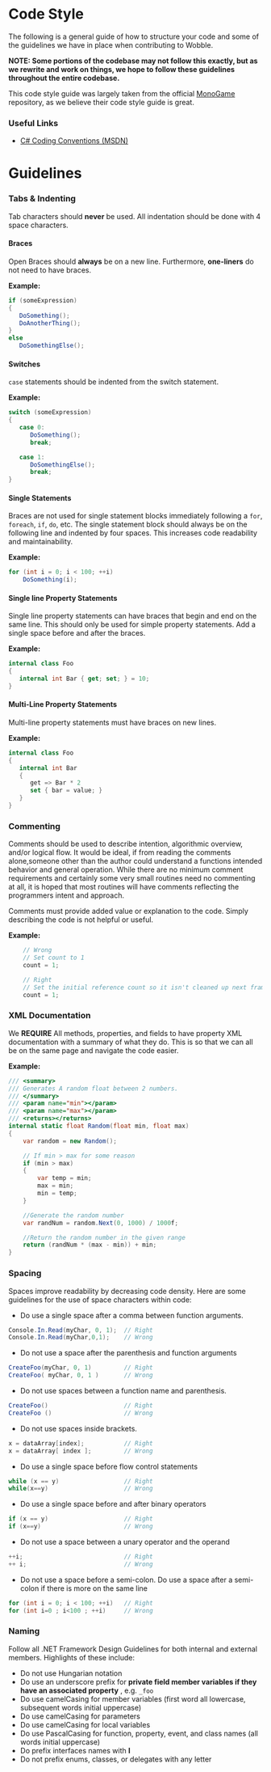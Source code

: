 # Code Style

The following is a general guide of how to structure your code and some of the guidelines we have in place when contributing to Wobble. 

**NOTE: Some portions of the codebase may not follow this exactly, but as we rewrite and work on things, we hope to follow these guidelines throughout the entire codebase.**

This code style guide was largely taken from the official [MonoGame](https://github.com/MonoGame/MonoGame) repository, as we believe their code style guide is great.

### Useful Links ###
* [C# Coding Conventions (MSDN)](http://msdn.microsoft.com/en-us/library/ff926074.aspx)

# Guidelines

### Tabs & Indenting ###

Tab characters should **never** be used. All indentation should be done with 4 space characters.

#### Braces ####

Open Braces should **always** be on a new line. Furthermore, **one-liners** do not need to have braces.

**Example:**
```cs
if (someExpression)
{
   DoSomething();
   DoAnotherThing();
}
else
   DoSomethingElse();
```

#### Switches ####

`case` statements should be indented from the switch statement.

**Example:**
```cs
switch (someExpression) 
{
   case 0:
      DoSomething();
      break;

   case 1:
      DoSomethingElse();
      break;
}
```

#### Single Statements ####

Braces are not used for single statement blocks immediately following a `for`, `foreach`, `if`, `do`, etc. The single statement block should always be on the following line and indented by four spaces. This increases code readability and maintainability.

**Example:**
```cs
for (int i = 0; i < 100; ++i)
    DoSomething(i);
```


#### Single line Property Statements ####

Single line property statements can have braces that begin and end on the same line. This should only be used for simple property statements. Add a single space before and after the braces.  

**Example:**
```cs
internal class Foo
{
   internal int Bar { get; set; } = 10;
}
```

#### Multi-Line Property Statements ####

Multi-line property statements must have braces on new lines.

**Example:**
```cs
internal class Foo
{
   internal int Bar
   {
      get => Bar * 2
      set { bar = value; }
   }
}
```

### Commenting ###

Comments should be used to describe intention, algorithmic overview, and/or logical flow.  It would be ideal, if from reading the comments alone,someone other than the author could understand a functions intended behavior and general operation. While there are no minimum comment requirements and certainly some very small routines need no commenting at all, it is hoped that most routines will have comments reflecting the programmers intent and approach.

Comments must provide added value or explanation to the code. Simply describing the code is not helpful or useful.

**Example:**
```cs
    // Wrong
    // Set count to 1
    count = 1;

    // Right
    // Set the initial reference count so it isn't cleaned up next frame
    count = 1;
```

### XML Documentation ###

We **REQUIRE** All methods, properties, and fields to have property XML documentation with a summary of what they do. This is so that we can all be on the same page and navigate the code easier.

**Example:**
```cs
/// <summary>
/// Generates A random float between 2 numbers.
/// </summary>
/// <param name="min"></param>
/// <param name="max"></param>
/// <returns></returns>
internal static float Random(float min, float max)
{
    var random = new Random();

    // If min > max for some reason
    if (min > max)
    {
        var temp = min;
        max = min;
        min = temp;
    }

    //Generate the random number
    var randNum = random.Next(0, 1000) / 1000f;

    //Return the random number in the given range
    return (randNum * (max - min)) + min;
}
```

### Spacing ###

Spaces improve readability by decreasing code density. Here are some guidelines for the use of space characters within code:

* Do use a single space after a comma between function arguments.
```cs
Console.In.Read(myChar, 0, 1);  // Right
Console.In.Read(myChar,0,1);    // Wrong
```
* Do not use a space after the parenthesis and function arguments
```cs
CreateFoo(myChar, 0, 1)         // Right
CreateFoo( myChar, 0, 1 )       // Wrong
```
* Do not use spaces between a function name and parenthesis.
```cs
CreateFoo()                     // Right
CreateFoo ()                    // Wrong
```
* Do not use spaces inside brackets.
```cs
x = dataArray[index];           // Right
x = dataArray[ index ];         // Wrong
```
* Do use a single space before flow control statements
```cs
while (x == y)                  // Right
while(x==y)                     // Wrong
```
* Do use a single space before and after binary operators
```cs
if (x == y)                     // Right
if (x==y)                       // Wrong
```
* Do not use a space between a unary operator and the operand
```cs
++i;                            // Right
++ i;                           // Wrong
```
* Do not use a space before a semi-colon. Do use a space after a semi-colon if there is more on the same line
```cs
for (int i = 0; i < 100; ++i)   // Right
for (int i=0 ; i<100 ; ++i)     // Wrong
```

### Naming ###

Follow all .NET Framework Design Guidelines for both internal and external members. Highlights of these include:
* Do not use Hungarian notation
* Do use an underscore prefix for **private field member variables if they have an associated property** , e.g. `_foo`
* Do use camelCasing for member variables (first word all lowercase, subsequent words initial uppercase)
* Do use camelCasing for parameters
* Do use camelCasing for local variables
* Do use PascalCasing for function, property, event, and class names (all words initial uppercase)
* Do prefix interfaces names with **I**
* Do not prefix enums, classes, or delegates with any letter
